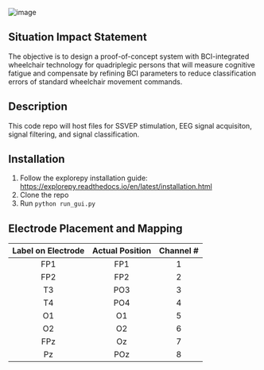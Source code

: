 ![image](https://user-images.githubusercontent.com/47435952/200955114-f659fc55-7e4c-4f24-a0ee-d32de3b95df9.png)

## Situation Impact Statement
The objective is to design a proof-of-concept system with BCI-integrated wheelchair technology for quadriplegic persons that will measure cognitive fatigue and compensate by refining BCI parameters to reduce classification errors of standard wheelchair movement
commands.

## Description

This code repo will host files for SSVEP stimulation, EEG signal acquisiton, signal filtering, and signal classification.

## Installation
1. Follow the explorepy installation guide: https://explorepy.readthedocs.io/en/latest/installation.html
2. Clone the repo
3. Run `python run_gui.py`

## Electrode Placement and Mapping
| **Label on Electrode** | **Actual Position** | **Channel #**  |
|:-------------:|:-------------:|:-----:|
| FP1    | FP1  | 1 |
| FP2    | FP2  | 2 |
| T3     | PO3 | 3 |
| T4     | PO4 | 4 |
| O1     | O1  | 5 |
| O2     | O2  | 6 |
| FPz    | Oz  | 7 |
| Pz     | POz | 8 |